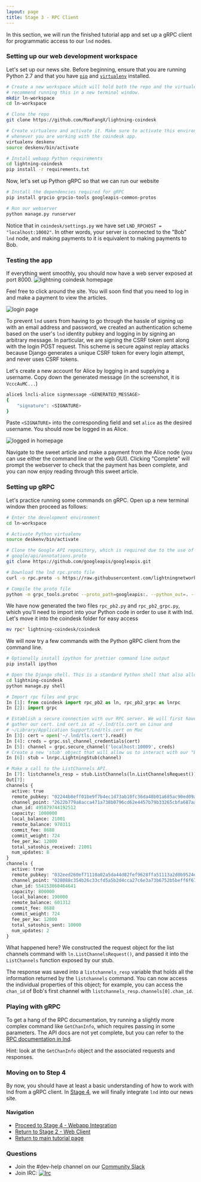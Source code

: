 ```yaml
---
layout: page
title: Stage 3 - RPC Client
---
```


In this section, we will run the finished tutorial app and set up a gRPC client
for programmatic access to our `lnd` nodes.

### Setting up our web development workspace

Let's set up our news site. Before beginning, ensure that you are running
Python 2.7 and that you have
[`pip`](https://pip.pypa.io/en/stable/installing/) and
[`virtualenv`](https://virtualenv.pypa.io/en/stable/installation/) installed.
```bash
# Create a new workspace which will hold both the repo and the virtualenv. We
# recommend running this in a new terminal window.
mkdir ln-workspace
cd ln-workspace

# Clone the repo
git clone https://github.com/MaxFangX/lightning-coindesk

# Create virtualenv and activate it. Make sure to activate this environment
# whenever you are working with the coindesk app.
virtualenv deskenv
source deskenv/bin/activate

# Install webapp Python requirements
cd lightning-coindesk
pip install -r requirements.txt
```

Now, let's set up Python gRPC so that we can run our website
```bash
# Install the dependencies required for gRPC
pip install grpcio grpcio-tools googleapis-common-protos

# Run our webserver
python manage.py runserver
```

Notice that in `coindesk/settings.py` we have set
`LND_RPCHOST = "localhost:10002"`. In other words, your server is connected to
the "Bob" `lnd` node, and making payments to it is equivalent to making
payments to Bob.

### Testing the app

If everything went smoothly, you should now have a web server exposed at port
8000. 
![lightning coindesk homepage](http://i.imgur.com/D2LgBUi.png)

Feel free to click around the site. You will soon find that you need to log in
and make a payment to view the articles.

![login page](http://i.imgur.com/zLTEYfk.png)

To prevent `lnd` users from having to go through the hassle of signing up with
an email address and password, we created an authentication scheme based on the
user's `lnd` identity pubkey and logging in by signing an arbitrary message. In
particular, we are signing the CSRF token sent along with the login POST
request. This scheme is secure against replay attacks because Django generates
a unique CSRF token for every login attempt, and never uses CSRF tokens.

Let's create a new account for Alice by logging in and supplying a username.
Copy down the generated message (in the screenshot, it is `VcccAuMC...`)

```bash
alice$ lncli-alice signmessage <GENERATED_MESSAGE>
{
    "signature": <SIGNATURE>
}
```

Paste `<SIGNATURE>` into the corresponding field and set `alice` as the desired
username. You should now be logged in as Alice.

![logged in homepage](http://imgur.com/BGSunzy.png)

Navigate to the sweet article and make a payment from the Alice node (you can
use either the command line or the web GUI). Clicking "Complete" will prompt the
webserver to check that the payment has been complete, and you can now enjoy
reading through this sweet article.

### Setting up gRPC

Let's practice running some commands on gRPC. Open up a new terminal window then proceed as follows:

```bash
# Enter the development environment
cd ln-workspace

# Activate Python virtualenv
source deskenv/bin/activate

# Clone the Google API repository, which is required due to the use of
# google/api/annotations.proto
git clone https://github.com/googleapis/googleapis.git

# Download the lnd rpc.proto file
curl -o rpc.proto -s https://raw.githubusercontent.com/lightningnetwork/lnd/master/lnrpc/rpc.proto

# Compile the proto file
python -m grpc_tools.protoc --proto_path=googleapis:. --python_out=. --grpc_python_out=. rpc.proto
```

We have now generated the two files `rpc_pb2.py` and `rpc_pb2_grpc.py`, which
you'll need to import into your Python code in order to use it with lnd. Let's move it into the coindesk folder for easy access
```bash
mv rpc* lightning-coindesk/coindesk
```

We will now try a few commands with the Python gRPC client from the command
line.
```bash
# Optionally install ipython for prettier command line output
pip install ipython

# Open the Django shell. This is a standard Python shell that also allows access to Django objects.
cd lightning-coindesk
python manage.py shell
```

```python
# Import rpc files and grpc
In [1]: from coindesk import rpc_pb2 as ln, rpc_pb2_grpc as lnrpc
In [2]: import grpc

# Establish a secure connection with our RPC server. We will first have to
# gather our cert. Lnd cert is at ~/.lnd/tls.cert on Linux and
# ~/Library/Application Support/Lnd/tls.cert on Mac
In [3]: cert = open('~/.lnd/tls.cert').read()
In [4]: creds = grpc.ssl_channel_credentials(cert)
In [5]: channel = grpc.secure_channel('localhost:10009', creds)
# Create a new 'stub' object that will allow us to interact with our "Bob" lnd node.
In [6]: stub = lnrpc.LightningStub(channel)

# Make a call to the ListChannels API.
In [7]: listchannels_resp = stub.ListChannels(ln.ListChannelsRequest())
Out[7]:
channels {
  active: true
  remote_pubkey: "02244b8eff01be9f7b4ec1d73ab10fc36da48b01a685ac90ed09a63fe94ec08d0a"
  channel_point: "2622b779a8acca471a738b0796cd62e4457b79b33265cbfa687aadccc329023a:0"
  chan_id: 495879744192512
  capacity: 1000000
  local_balance: 21001
  remote_balance: 970311
  commit_fee: 8688
  commit_weight: 724
  fee_per_kw: 12000
  total_satoshis_received: 21001
  num_updates: 8
}
channels {
  active: true
  remote_pubkey: "032eed260ef71110a02a5da44d82fef9628ffa51113a2d0b9524e7d3bff615a1cf"
  channel_point: "028088c354b26c33cfd5a5b2d4cca27c6e3a73b6752b5beff6f67ce779af5656:1"
  chan_id: 554153860464641
  capacity: 800000
  local_balance: 190000
  remote_balance: 601312
  commit_fee: 8688
  commit_weight: 724
  fee_per_kw: 12000
  total_satoshis_sent: 10000
  num_updates: 2
}
```
What happened here? We constructed the request object for the list channels
command with `ln.ListChannelsRequest()`, and passed it into the `ListChannels`
function exposed by our stub. 

The response was saved into a `listchannels_resp` variable that holds all the
information returned by the `listchannels` command. You can now access the
individual properties of this object; for example, you can access the `chan_id`
of Bob's first channel with `listchannels_resp.channels[0].chan_id`.

### Playing with gRPC

To get a hang of the RPC documentation, try running a slightly more complex
command like `GetChanInfo`, which requires passing in some parameters. The API
docs are not yet complete, but you can refer to the [RPC documentation in
lnd](https://github.com/lightningnetwork/lnd/blob/master/lnrpc/rpc.proto).

Hint: look at the `GetChanInfo` object and the associated requests and
responses.

### Moving on to Step 4

By now, you should have at least a basic understanding of how to work with lnd
from a gRPC client.  In [Stage 4](/tutorial/04-webapp-integration), we will
finally integrate `lnd` into our news site.

#### Navigation
- [Proceed to Stage 4 - Webapp Integration](/tutorial/04-webapp-integration)
- [Return to Stage 2 - Web Client](/tutorial/02-web-client)
- [Return to main tutorial page](/tutorial/)

### Questions
- Join the #dev-help channel on our [Community
  Slack](https://join.slack.com/t/lightningcommunity/shared_invite/enQtMzQ0OTQyNjE5NjU1LWRiMGNmOTZiNzU0MTVmYzc1ZGFkZTUyNzUwOGJjMjYwNWRkNWQzZWE3MTkwZjdjZGE5ZGNiNGVkMzI2MDU4ZTE)
- Join IRC:
  [![Irc](https://img.shields.io/badge/chat-on%20freenode-brightgreen.svg)](https://webchat.freenode.net/?channels=lnd)
